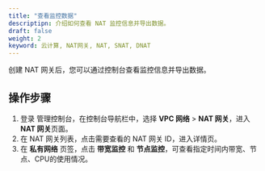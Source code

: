 ```yaml
---
title: "查看监控数据"
descriptipn: 介绍如何查看 NAT 监控信息并导出数据。
draft: false
weight: 2
keyword: 云计算, NAT网关, NAT, SNAT, DNAT
---
```


创建 NAT 网关后，您可以通过控制台查看监控信息并导出数据。

##  操作步骤

1. 登录 管理控制台，在控制台导航栏中，选择 **VPC 网络** > **NAT 网关**，进入**NAT 网关**页面。
2. 在 NAT 网关列表，点击需要查看的 NAT 网关 ID，进入详情页。
3. 在 **私有网络** 页签，点击 **带宽监控** 和 **节点监控**，可查看指定时间内带宽、节点、CPU的使用情况。



